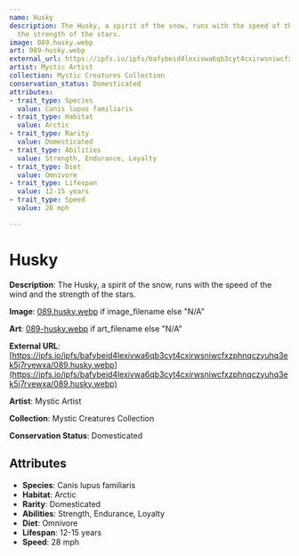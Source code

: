 ```yaml
---
name: Husky
description: The Husky, a spirit of the snow, runs with the speed of the wind and
  the strength of the stars.
image: 089.husky.webp
art: 089-husky.webp
external_url: https://ipfs.io/ipfs/bafybeid4lexivwa6qb3cyt4cxirwsniwcfxzphnqczyuhq3ek5j7rvewxa/089.husky.webp
artist: Mystic Artist
collection: Mystic Creatures Collection
conservation_status: Domesticated
attributes:
- trait_type: Species
  value: Canis lupus familiaris
- trait_type: Habitat
  value: Arctic
- trait_type: Rarity
  value: Domesticated
- trait_type: Abilities
  value: Strength, Endurance, Loyalty
- trait_type: Diet
  value: Omnivore
- trait_type: Lifespan
  value: 12-15 years
- trait_type: Speed
  value: 28 mph

---
```


# Husky

**Description**: The Husky, a spirit of the snow, runs with the speed of the wind and the strength of the stars.

**Image**: [089.husky.webp](./089.husky.webp) if image_filename else "N/A"

**Art**: [089-husky.webp](./089-husky.webp) if art_filename else "N/A"

**External URL**: [https://ipfs.io/ipfs/bafybeid4lexivwa6qb3cyt4cxirwsniwcfxzphnqczyuhq3ek5j7rvewxa/089.husky.webp](https://ipfs.io/ipfs/bafybeid4lexivwa6qb3cyt4cxirwsniwcfxzphnqczyuhq3ek5j7rvewxa/089.husky.webp)

**Artist**: Mystic Artist

**Collection**: Mystic Creatures Collection

**Conservation Status**: Domesticated

## Attributes
- **Species**: Canis lupus familiaris
- **Habitat**: Arctic
- **Rarity**: Domesticated
- **Abilities**: Strength, Endurance, Loyalty
- **Diet**: Omnivore
- **Lifespan**: 12-15 years
- **Speed**: 28 mph
